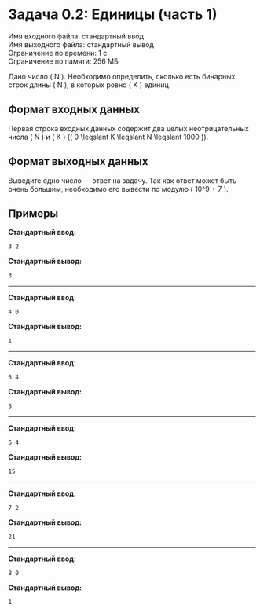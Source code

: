 # Задача 0.2: Единицы (часть 1)

Имя входного файла: стандартный ввод  
Имя выходного файла: стандартный вывод  
Ограничение по времени: 1 с  
Ограничение по памяти: 256 МБ  

Дано число \( N \). Необходимо определить, сколько есть бинарных строк длины \( N \), в которых ровно \( K \) единиц.

## Формат входных данных

Первая строка входных данных содержит два целых неотрицательных числа \( N \) и \( K \) (\( 0 \leqslant K \leqslant N \leqslant 1000 \)).

## Формат выходных данных

Выведите одно число — ответ на задачу. Так как ответ может быть очень большим, необходимо его вывести по модулю \( 10^9 + 7 \).

## Примеры

**Стандартный ввод:**
```
3 2
```

**Стандартный вывод:**
```
3
```

---

**Стандартный ввод:**
```
4 0
```

**Стандартный вывод:**
```
1
```

---

**Стандартный ввод:**
```
5 4
```

**Стандартный вывод:**
```
5
```

---

**Стандартный ввод:**
```
6 4
```

**Стандартный вывод:**
```
15
```

---

**Стандартный ввод:**
```
7 2
```

**Стандартный вывод:**
```
21
```

---

**Стандартный ввод:**
```
8 0
```

**Стандартный вывод:**
```
1
```

